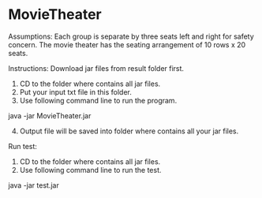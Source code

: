 # MovieTheater

Assumptions:
Each group is separate by three seats left and right for safety concern.
The movie theater has the seating arrangement of 10 rows x 20 seats.

Instructions:
Download jar files from result folder first.

1. CD to the folder where contains all jar files.
2. Put your input txt file in this folder.
3. Use following command line to run the program.

java -jar MovieTheater.jar <YOUR INPUT FILE NAME.txt>

4. Output file will be saved into folder where contains all your jar files.

	
  Run test:
1. CD to the folder where contains all jar files.
2. Use following command line to run the test.

java -jar test.jar
